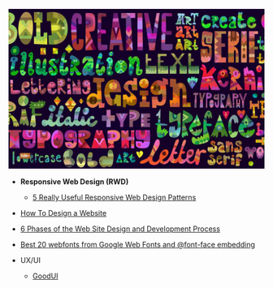 ![webdesign](img/webdesign.jpg)

* **Responsive Web Design (RWD)**
  * [5 Really Useful Responsive Web Design Patterns](http://designshack.net/articles/css/5-really-useful-responsive-web-design-patterns/)
* [How To Design a Website](http://www.awwwards.com/how-to-design-a-website.html)
* [6 Phases of the Web Site Design and Development Process](http://www.idesignstudios.com/blog/web-design/phases-web-design-development-process/#.Ut7WyJBTvQo)
* [Best 20 webfonts from Google Web Fonts and @font-face embedding](http://www.awwwards.com/best-20-webfonts-from-google-web-fonts-and-font-face-embedding.html)

* UX/UI
  * [GoodUI](http://www.goodui.org/)

